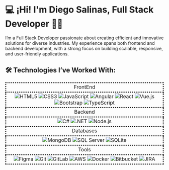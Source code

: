 <h1>💻 ¡Hi! I'm Diego Salinas, Full Stack Developer 👨‍💻</h1>

<p>I’m a Full Stack Developer passionate about creating efficient and innovative solutions for diverse industries. My experience spans both frontend and backend development, with a strong focus on building scalable, responsive, and user-friendly applications.</p>

<h2>🛠️ Technologies I’ve Worked With:</h2>

<table style='width: 100%; border-collapse: collapse; text-align: center;'>
    <tr >
        <td style='height: 30px; border:dotted;'>FrontEnd</td>
    </tr> 
    <tr >
        <td style='height: 30px; border:dotted;'>
            <img src="https://img.shields.io/badge/HTML5-%23E34F26.svg?style=flat&logo=html5&logoColor=white" alt="HTML5" />
            <img src="https://img.shields.io/badge/CSS3-%231572B6.svg?style=flat&logo=css3&logoColor=white" alt="CSS3" />
            <img src="https://img.shields.io/badge/JavaScript-%23F7DF1E.svg?style=flat&logo=javascript&logoColor=black" alt="JavaScript" />
            <img src="https://img.shields.io/badge/Angular-%23DD0031.svg?style=flat&logo=angular&logoColor=white" alt="Angular" />
            <img src="https://img.shields.io/badge/React-%2361DAFB.svg?style=flat&logo=react&logoColor=black" alt="React" />
            <img src="https://img.shields.io/badge/Vue.js-%234FC08D.svg?style=flat&logo=vue.js&logoColor=white" alt="Vue.js" />
            <img src="https://img.shields.io/badge/Bootstrap-%23563D7C.svg?style=flat&logo=bootstrap&logoColor=white" alt="Bootstrap" />
            <img src="https://img.shields.io/badge/TypeScript-%23007ACC.svg?style=flat&logo=typescript&logoColor=white" alt="TypeScript" />
        </td>
    </tr> 
    <tr >
        <td style='height: 30px; border:dotted;'>Backend</td>
    </tr> 
    <tr >
        <td style='height: 30px; border:dotted;'>
            <img src="https://img.shields.io/badge/C%23-%23239120.svg?style=flat&logo=c-sharp&logoColor=white" alt="C#" />
            <img src="https://img.shields.io/badge/.NET-%235C2D91.svg?style=flat&logo=.net&logoColor=white" alt=".NET" />
            <img src="https://img.shields.io/badge/Node.js-%23339933.svg?style=flat&logo=node.js&logoColor=white" alt="Node.js" />
        </td>
    </tr> 
    <tr>
        <td style='height: 30px; border:dotted;'>Databases</td>
    </tr> 
    <tr>
        <td style='height: 30px; border:dotted;'>
            <img src="https://img.shields.io/badge/MongoDB-%2347A248.svg?style=flat&logo=mongodb&logoColor=white" alt="MongoDB" />
            <img src="https://img.shields.io/badge/SQL_Server-%23CC2927.svg?style=flat&logo=microsoft-sql-server&logoColor=white" alt="SQL Server" />
            <img src="https://img.shields.io/badge/SQLite-%23003B57.svg?style=flat&logo=sqlite&logoColor=white" alt="SQLite" />
        </td>
    </tr> 
    <tr>
        <td style='height: 30px; border:dotted;'>Tools</td>
    </tr> 
    <tr>
        <td style='height: 30px; border:dotted;'>
            <img src="https://img.shields.io/badge/Figma-%23F24E1E.svg?style=flat&logo=figma&logoColor=white" alt="Figma" />
            <img src="https://img.shields.io/badge/Git-%23F05033.svg?style=flat&logo=git&logoColor=white" alt="Git" />
            <img src="https://img.shields.io/badge/GitLab-%23FC6D26.svg?style=flat&logo=gitlab&logoColor=white" alt="GitLab" />
            <img src="https://img.shields.io/badge/AWS-%23FF9900.svg?style=flat&logo=amazon-aws&logoColor=white" alt="AWS" />
            <img src="https://img.shields.io/badge/Docker-%232496ED.svg?style=flat&logo=docker&logoColor=white" alt="Docker" />
            <img src="https://img.shields.io/badge/Bitbucket-%230047B3.svg?style=flat&logo=bitbucket&logoColor=white" alt="Bitbucket" />
            <img src="https://img.shields.io/badge/JIRA-%230A0FFF.svg?style=flat&logo=jira&logoColor=white" alt="JIRA" />
        </td>
    </tr> 
</table>
